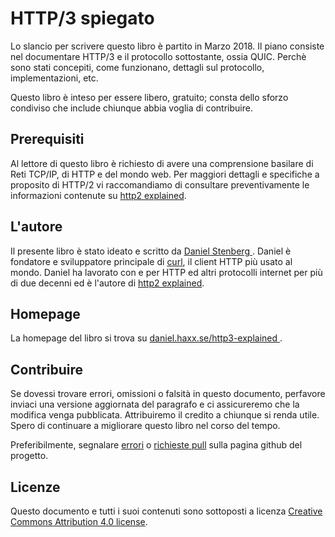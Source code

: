# HTTP/3 spiegato

Lo slancio per scrivere questo libro è partito in Marzo 2018. Il piano consiste
nel documentare HTTP/3 e il protocollo sottostante, ossia QUIC. Perchè sono
stati concepiti, come funzionano, dettagli sul protocollo, implementazioni, etc.

Questo libro è inteso per essere libero, gratuito; consta dello sforzo condiviso
che include chiunque abbia voglia di contribuire.

## Prerequisiti

Al lettore di questo libro è richiesto di avere una comprensione basilare
di Reti TCP/IP, di HTTP e del mondo web. Per maggiori dettagli e specifiche
a proposito di HTTP/2 vi raccomandiamo di consultare preventivamente le
informazioni contenute su [http2 explained](https://daniel.haxx.se/http2/).

## L'autore

Il presente libro è stato ideato e scritto da [Daniel Stenberg
](https://daniel.haxx.se/). Daniel è fondatore e sviluppatore principale di
[curl](https://curl.haxx.se/), il client HTTP più usato al mondo.
Daniel ha lavorato con e per HTTP ed altri protocolli internet per più di
due decenni ed è l'autore di [http2 explained](https://daniel.haxx.se/http2/).

## Homepage

La homepage del libro si trova su [daniel.haxx.se/http3-explained
](https://daniel.haxx.se/http3-explained).

## Contribuire

Se dovessi trovare errori, omissioni o falsità in questo documento, perfavore
inviaci una versione aggiornata del paragrafo e ci assicureremo che la modifica
venga pubblicata. Attribuiremo il credito a chiunque si renda utile.
Spero di continuare a migliorare questo libro nel corso del tempo.

Preferibilmente, segnalare [errori](https://github.com/bagder/http3-explained/issues)
o [richieste pull](https://github.com/bagder/http3-explained/pulls) sulla pagina
github del progetto.

## Licenze

Questo documento e tutti i suoi contenuti sono sottoposti a licenza
[Creative Commons Attribution 4.0 license](https://creativecommons.org/licenses/by/4.0/).
